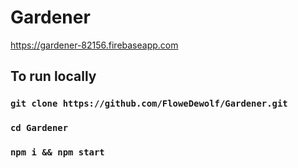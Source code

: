 # Gardener
https://gardener-82156.firebaseapp.com

## To run locally
### `git clone https://github.com/FloweDewolf/Gardener.git`
### `cd Gardener`
### `npm i && npm start`
